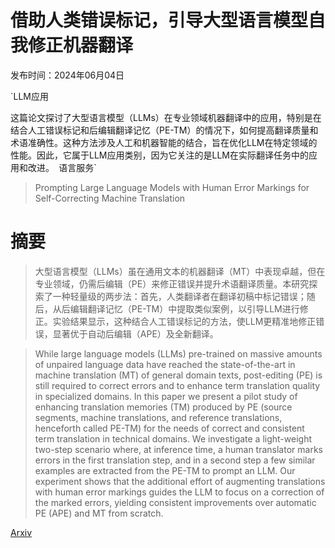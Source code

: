 # 借助人类错误标记，引导大型语言模型自我修正机器翻译

发布时间：2024年06月04日

`LLM应用

这篇论文探讨了大型语言模型（LLMs）在专业领域机器翻译中的应用，特别是在结合人工错误标记和后编辑翻译记忆（PE-TM）的情况下，如何提高翻译质量和术语准确性。这种方法涉及人工和机器智能的结合，旨在优化LLM在特定领域的性能。因此，它属于LLM应用类别，因为它关注的是LLM在实际翻译任务中的应用和改进。` `语言服务`

> Prompting Large Language Models with Human Error Markings for Self-Correcting Machine Translation

# 摘要

> 大型语言模型（LLMs）虽在通用文本的机器翻译（MT）中表现卓越，但在专业领域，仍需后编辑（PE）来修正错误并提升术语翻译质量。本研究探索了一种轻量级的两步法：首先，人类翻译者在翻译初稿中标记错误；随后，从后编辑翻译记忆（PE-TM）中提取类似案例，以引导LLM进行修正。实验结果显示，这种结合人工错误标记的方法，使LLM更精准地修正错误，显著优于自动后编辑（APE）及全新翻译。

> While large language models (LLMs) pre-trained on massive amounts of unpaired language data have reached the state-of-the-art in machine translation (MT) of general domain texts, post-editing (PE) is still required to correct errors and to enhance term translation quality in specialized domains. In this paper we present a pilot study of enhancing translation memories (TM) produced by PE (source segments, machine translations, and reference translations, henceforth called PE-TM) for the needs of correct and consistent term translation in technical domains.
  We investigate a light-weight two-step scenario where, at inference time, a human translator marks errors in the first translation step, and in a second step a few similar examples are extracted from the PE-TM to prompt an LLM. Our experiment shows that the additional effort of augmenting translations with human error markings guides the LLM to focus on a correction of the marked errors, yielding consistent improvements over automatic PE (APE) and MT from scratch.

[Arxiv](https://arxiv.org/abs/2406.02267)
